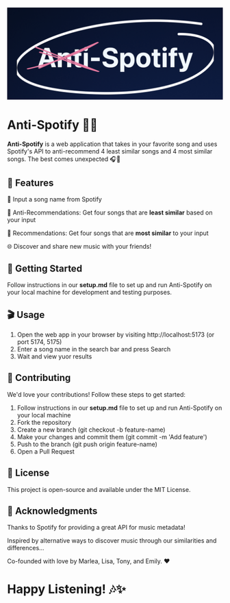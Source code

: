 ![Text reading Anti-Spotify, with a red X on "Anti"](frontend/logo.png)

# Anti-Spotify 🚫🎶

**Anti-Spotify** is a web application that takes in your favorite song and uses Spotify's API to anti-recommend 4 least similar songs and 4 most similar songs. The best comes unexpected 🎧💫

## 🌟 Features

🎵 Input a song name from Spotify

🔀 Anti-Recommendations: Get four songs that are **least similar** based on your input

💖 Recommendations: Get four songs that are **most similar** to your input

🌐 Discover and share new music with your friends!

## 🚀 Getting Started

Follow instructions in our **setup.md** file to set up and run Anti-Spotify on your local machine for development and testing purposes.

## 🎬 Usage
1. Open the web app in your browser by visiting http://localhost:5173 (or port 5174, 5175)
2. Enter a song name in the search bar and press Search
3. Wait and view yuor results

## 🤝 Contributing
We'd love your contributions! Follow these steps to get started:

1. Follow instructions in our **setup.md** file to set up and run Anti-Spotify on your local machine 
2. Fork the repository
3. Create a new branch (git checkout -b feature-name)
4. Make your changes and commit them (git commit -m 'Add feature')
5. Push to the branch (git push origin feature-name)
6. Open a Pull Request

## 📜 License
This project is open-source and available under the MIT License.

## 🙏 Acknowledgments
Thanks to Spotify for providing a great API for music metadata!

Inspired by alternative ways to discover music through our similarities and differences...

Co-founded with love by Marlea, Lisa, Tony, and Emily. ❤️

# Happy Listening! 🎶✨
